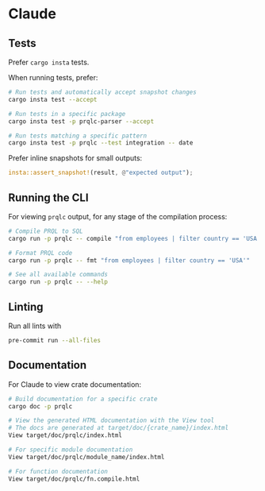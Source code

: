 # Claude

## Tests

Prefer `cargo insta` tests.

When running tests, prefer:

```bash
# Run tests and automatically accept snapshot changes
cargo insta test --accept

# Run tests in a specific package
cargo insta test -p prqlc-parser --accept

# Run tests matching a specific pattern
cargo insta test -p prqlc --test integration -- date
```

Prefer inline snapshots for small outputs:

```rust
insta::assert_snapshot!(result, @"expected output");
```

## Running the CLI

For viewing `prqlc` output, for any stage of the compilation process:

```bash
# Compile PRQL to SQL
cargo run -p prqlc -- compile "from employees | filter country == 'USA'"

# Format PRQL code
cargo run -p prqlc -- fmt "from employees | filter country == 'USA'"

# See all available commands
cargo run -p prqlc -- --help
```

## Linting

Run all lints with

```sh
pre-commit run --all-files
```

## Documentation

For Claude to view crate documentation:

```bash
# Build documentation for a specific crate
cargo doc -p prqlc

# View the generated HTML documentation with the View tool
# The docs are generated at target/doc/{crate_name}/index.html
View target/doc/prqlc/index.html

# For specific module documentation
View target/doc/prqlc/module_name/index.html

# For function documentation
View target/doc/prqlc/fn.compile.html
```
